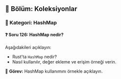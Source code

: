 ## 📘 Bölüm: Koleksiyonlar  
### 🔹 Kategori: HashMap  
#### ❓ Soru 126: HashMap nedir?

Aşağıdakileri açıklayın:

- Rust'ta `HashMap` nedir?
- Nasıl kullanılır, değer ekleme ve erişim örneği verin.

🔧 **Görev:** HashMap kullanımını örnekle açıklayın.
